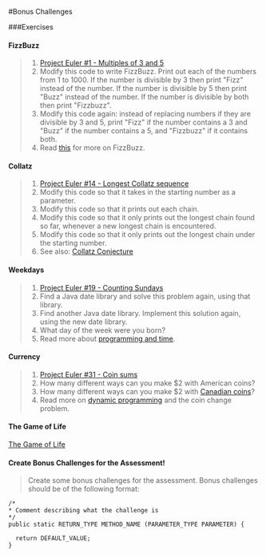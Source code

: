 #Bonus Challenges

###Exercises

#### FizzBuzz
> 1. [Project Euler #1 - Multiples of 3 and 5](https://projecteuler.net/problem=1)
> 2. Modify this code to write FizzBuzz. Print out each of the numbers from 1 to 1000. If the number is divisible by 3 then print "Fizz" instead of the number. If the number is divisible by 5 then print "Buzz" instead of the number. If the number is divisible by both then print "Fizzbuzz".
> 3. Modify this code again: instead of replacing numbers if they are divisible by 3 and 5, print "Fizz" if the number contains a 3 and "Buzz" if the number contains a 5, and "Fizzbuzz" if it contains both.
> 4. Read [this](http://c2.com/cgi/wiki?FizzBuzzTest) for more on FizzBuzz.

#### Collatz
> 1. [Project Euler #14 - Longest Collatz sequence](https://projecteuler.net/problem=14)
> 2. Modify this code so that it takes in the starting number as a parameter.
> 3. Modify this code so that it prints out each chain.
> 4. Modify this code so that it only prints out the longest chain found so far, whenever a new longest chain is encountered.
> 5. Modify this code so that it only prints out the longest chain under the starting number.
> 6. See also: [Collatz Conjecture](http://en.wikipedia.org/wiki/Collatz_conjecture)

#### Weekdays
> 1. [Project Euler #19 - Counting Sundays](https://projecteuler.net/problem=19)
> 2. Find a Java date library and solve this problem again, using that library.
> 3. Find another Java date library. Implement this solution again, using the new date library.
> 4. What day of the week were you born?
> 5. Read more about [programming and time](http://infiniteundo.com/post/25326999628/falsehoods-programmers-believe-about-time).

#### Currency
> 1. [Project Euler #31 - Coin sums](https://projecteuler.net/problem=31)
> 2. How many different ways can you make $2 with American coins?
> 3. How many different ways can you make $2 with [Canadian coins](http://en.wikipedia.org/wiki/Coins_of_the_Canadian_dollar)?
> 4. Read more on [dynamic programming](https://www.topcoder.com/community/data-science/data-science-tutorials/dynamic-programming-from-novice-to-advanced/) and the coin change problem.

#### The Game of Life

[The Game of Life](http://cs.nyu.edu/courses/spring13/CSCI-UA.0101-001/HW/GameOfLife.html)

#### Create Bonus Challenges for the Assessment!

> Create some bonus challenges for the assessment.
> Bonus challenges should be of the following format:


```
/*
* Comment describing what the challenge is
*/
public static RETURN_TYPE METHOD_NAME (PARAMETER_TYPE PARAMETER) {

  return DEFAULT_VALUE;
}
```

